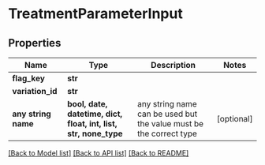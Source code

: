 # TreatmentParameterInput


## Properties
Name | Type | Description | Notes
------------ | ------------- | ------------- | -------------
**flag_key** | **str** |  | 
**variation_id** | **str** |  | 
**any string name** | **bool, date, datetime, dict, float, int, list, str, none_type** | any string name can be used but the value must be the correct type | [optional]

[[Back to Model list]](../README.md#documentation-for-models) [[Back to API list]](../README.md#documentation-for-api-endpoints) [[Back to README]](../README.md)


